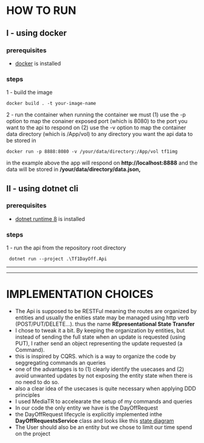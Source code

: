 # HOW TO RUN
## I - using docker

### prerequisites 
-  [docker](https://docs.docker.com/engine/install/) is installed

### steps
1 - build the image
```
docker build . -t your-image-name 
```

2 - run the container
when running the container we must 
(1) use the -p option to map the conainer exposed port (which is 8080) to the port you want to the api to respond on 
(2) use the -v option to map the container data directory (which is /App/vol) to any directory you want the api data to be stored in
```
docker run -p 8888:8080 -v /your/data/directory:/App/vol tf1img
```
in the example above the app will respond on **http://localhost:8888** and the data will be stored in **/your/data/directory/data.json,**


## II - using dotnet cli

### prerequisites 
-  [dotnet runtime 8](https://dotnet.microsoft.com/en-us/download/dotnet/8.0) is installed

### steps
1 - run the api from the repository root directory
```
 dotnet run --project .\Tf1DayOff.Api
```
---------------------------------------------
---------------------------------------------
# IMPLEMENTATION CHOICES
- The Api is supposed to be RESTFul meaning the routes are organized by entities and usually  the enities state may be managed using http verb (POST/PUT/DELETE...). thus the name **REpresentational State Transfer**
- I chose to tweak it a bit. By keeping the organization by entities, but instead of sending the full state when an update is requested (using PUT), I rather send an object representing the update requested (a Command).
- this is inspired by CQRS. which is a way to organize the code by seggregating  commands an queries
- one of the advantages is to (1) clearly identify the usecases and (2) avoid unwanted updates by not exposing the entity state when there is no need to do so.
- also a clear idea of the usecases is quite necessary when applying DDD principles 
- I used MediaTR to accelearate the setup of my commands and queries
- In our code the only entity we have is the DayOffRequest
- the DayOffRequest lifecycle is explicitly implemented inthe **DayOffRequestsService** class and looks like this
  [state diagram](./day-off-state.png)
- The User should also be an entity but we chose to limit our time spend on the project
 

